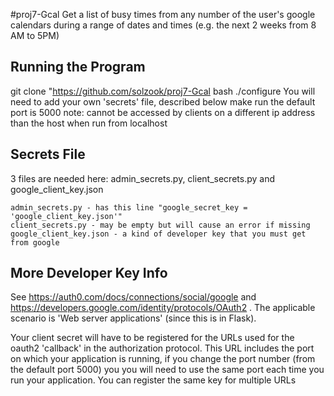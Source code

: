 #proj7-Gcal
Get a list of busy times from any number of the user's google calendars during a range of dates and times (e.g. the next 2 weeks from 8 AM to 5PM)

## Running the Program
git clone "https://github.com/solzook/proj7-Gcal
bash ./configure
You will need to add your own 'secrets' file, described below
make run
the default port is 5000
note: cannot be accessed by clients on a different ip address than the host when run from localhost

## Secrets File
3 files are needed here: admin_secrets.py, client_secrets.py and google_client_key.json

    admin_secrets.py - has this line "google_secret_key = 'google_client_key.json'"
    client_secrets.py - may be empty but will cause an error if missing
    google_client_key.json - a kind of developer key that you must get from google

## More Developer Key Info
See https://auth0.com/docs/connections/social/google and
https://developers.google.com/identity/protocols/OAuth2 .
The applicable scenario is 'Web server applications'  (since
this is in Flask).  

Your client secret will have to be registered for the URLs used for the oauth2 'callback' in the authorization protocol. This URL includes the port on which your application is running, if you change the port number (from the default port 5000) you you will need to use the same port each time you run your application. You can register the same key for multiple URLs





